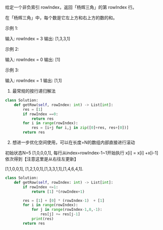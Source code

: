 给定一个非负索引 rowIndex，返回「杨辉三角」的第 rowIndex 行。

在「杨辉三角」中，每个数是它左上方和右上方的数的和。

 

示例 1:

输入: rowIndex = 3
输出: [1,3,3,1]

示例 2:

输入: rowIndex = 0
输出: [1]

示例 3:

输入: rowIndex = 1
输出: [1,1]



1.  最常规的按行递归解法

```python
class Solution:
    def getRow(self, rowIndex: int) -> List[int]:
        res = [1]
        if rowIndex ==0:
            return res
        for i in range(rowIndex):
            res = [i+j for i,j in zip([0]+res, res+[0])]
        return res

```



2. 想进一步优化空间使用，可以在长度=N的数组内部直接进行滚动

初始状态N=5 [1,0,0,0,1], 每行从index=rowIndex-1~1开始执行 x[i] = x[i] +x[i-1] 依次得到【注意这里是从右往左更新】

[1,1,0,0,1], [1,2,1,0,1],[1,3,3,1,1],[1,4,6,4,1].

```python
class Solution:
    def getRow(self, rowIndex: int) -> List[int]:
        if rowIndex <=1:
            return [1] *(rowIndex+1)

        res = [1] + [0] * (rowIndex-1)  + [1]
        for i in range(rowIndex):
            for j in range(rowIndex-1,0,-1):
                res[j] += res[j-1]
            print(res)
        return res
```

